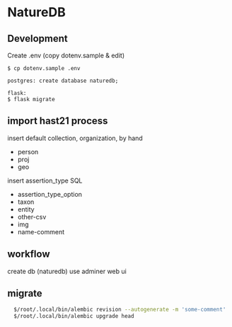 # NatureDB


## Development

Create .env (copy dotenv.sample & edit)

```
$ cp dotenv.sample .env

postgres: create database naturedb;

flask:
$ flask migrate
```


## import hast21 process
insert default collection, organization, by hand

- person
- proj
- geo

insert assertion_type SQL

- assertion_type_option
- taxon
- entity
- other-csv
- img
- name-comment

## workflow

create db (naturedb) use adminer web ui


## migrate

```bash
  $/root/.local/bin/alembic revision --autogenerate -m 'some-comment'
  $/root/.local/bin/alembic upgrade head
```
